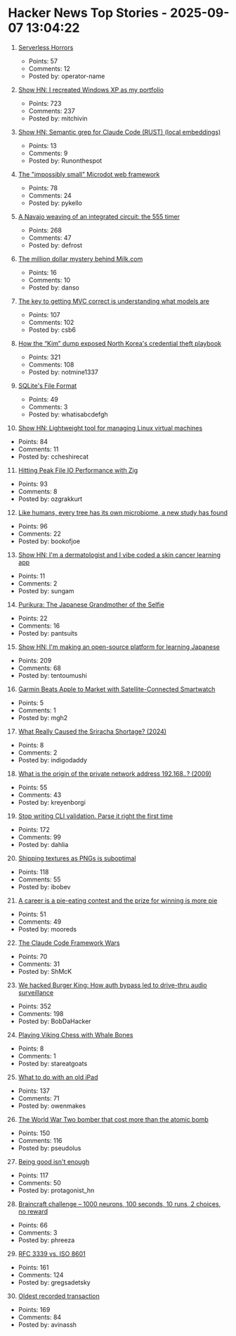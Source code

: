 # Hacker News Top Stories - 2025-09-07 13:04:22

1. [Serverless Horrors](https://serverlesshorrors.com/)
   - Points: 57
   - Comments: 12
   - Posted by: operator-name

2. [Show HN: I recreated Windows XP as my portfolio](https://mitchivin.com/)
   - Points: 723
   - Comments: 237
   - Posted by: mitchivin

3. [Show HN: Semantic grep for Claude Code (RUST) (local embeddings)](https://github.com/BeaconBay/ck)
   - Points: 13
   - Comments: 9
   - Posted by: Runonthespot

4. [The "impossibly small" Microdot web framework](https://lwn.net/Articles/1034121/)
   - Points: 78
   - Comments: 24
   - Posted by: pykello

5. [A Navajo weaving of an integrated circuit: the 555 timer](https://www.righto.com/2025/09/marilou-schultz-navajo-555-weaving.html)
   - Points: 268
   - Comments: 47
   - Posted by: defrost

6. [The million dollar mystery behind Milk.com](https://www.npr.org/2025/09/03/nx-s1-5526903/domain-name-value-milk-dot-com)
   - Points: 16
   - Comments: 10
   - Posted by: danso

7. [The key to getting MVC correct is understanding what models are](https://stlab.cc/tips/about-mvc.html)
   - Points: 107
   - Comments: 102
   - Posted by: csb6

8. [How the “Kim” dump exposed North Korea's credential theft playbook](https://dti.domaintools.com/inside-the-kimsuky-leak-how-the-kim-dump-exposed-north-koreas-credential-theft-playbook/)
   - Points: 321
   - Comments: 108
   - Posted by: notmine1337

9. [SQLite's File Format](https://www.sqlite.org/fileformat.html)
   - Points: 49
   - Comments: 3
   - Posted by: whatisabcdefgh

10. [Show HN: Lightweight tool for managing Linux virtual machines](https://github.com/ccheshirecat/flint)
   - Points: 84
   - Comments: 11
   - Posted by: ccheshirecat

11. [Hitting Peak File IO Performance with Zig](https://steelcake.com/blog/nvme-zig/)
   - Points: 93
   - Comments: 8
   - Posted by: ozgrakkurt

12. [Like humans, every tree has its own microbiome, a new study has found](https://www.nytimes.com/2025/08/27/science/biology-trees-microbiomes.html)
   - Points: 96
   - Comments: 22
   - Posted by: bookofjoe

13. [Show HN: I'm a dermatologist and I vibe coded a skin cancer learning app](https://molecheck.info/)
   - Points: 11
   - Comments: 2
   - Posted by: sungam

14. [Purikura: The Japanese Grandmother of the Selfie](https://www.tokyocowboy.co/articles/purikura-the-grandmother-of-the-selfie)
   - Points: 22
   - Comments: 16
   - Posted by: pantsuits

15. [Show HN: I'm making an open-source platform for learning Japanese](https://kanadojo.com)
   - Points: 209
   - Comments: 68
   - Posted by: tentoumushi

16. [Garmin Beats Apple to Market with Satellite-Connected Smartwatch](https://www.macrumors.com/2025/09/03/garmin-satellite-smartwatch/)
   - Points: 5
   - Comments: 1
   - Posted by: mgh2

17. [What Really Caused the Sriracha Shortage? (2024)](https://fortune.com/2024/01/30/sriracha-shortage-huy-fong-foods-tabasco-underwood-ranches/)
   - Points: 8
   - Comments: 2
   - Posted by: indigodaddy

18. [What is the origin of the private network address 192.168.*.*? (2009)](https://lists.ding.net/othersite/isoc-internet-history/2009/oct/msg00000.html)
   - Points: 55
   - Comments: 43
   - Posted by: kreyenborgi

19. [Stop writing CLI validation. Parse it right the first time](https://hackers.pub/@hongminhee/2025/stop-writing-cli-validation-parse-it-right-the-first-time)
   - Points: 172
   - Comments: 99
   - Posted by: dahlia

20. [Shipping textures as PNGs is suboptimal](https://gamesbymason.com/blog/2025/stop-shipping-pngs/)
   - Points: 118
   - Comments: 55
   - Posted by: ibobev

21. [A career is a pie-eating contest and the prize for winning is more pie](https://jason.energy/more-pie/)
   - Points: 51
   - Comments: 49
   - Posted by: mooreds

22. [The Claude Code Framework Wars](https://shmck.substack.com/p/claude-code-framework-wars)
   - Points: 70
   - Comments: 31
   - Posted by: ShMcK

23. [We hacked Burger King: How auth bypass led to drive-thru audio surveillance](https://bobdahacker.com/blog/rbi-hacked-drive-thrus/)
   - Points: 352
   - Comments: 198
   - Posted by: BobDaHacker

24. [Playing Viking Chess with Whale Bones](https://hakaimagazine.com/news/viking-chess-with-whale-bones/)
   - Points: 8
   - Comments: 1
   - Posted by: stareatgoats

25. [What to do with an old iPad](http://odb.ar/blog/2025/09/05/hosting-my-blog-on-an-iPad-2.html)
   - Points: 137
   - Comments: 71
   - Posted by: owenmakes

26. [The World War Two bomber that cost more than the atomic bomb](https://www.bbc.com/future/article/20250829-the-bomber-that-became-ww2s-most-expensive-weapon)
   - Points: 150
   - Comments: 116
   - Posted by: pseudolus

27. [Being good isn't enough](https://joshs.bearblog.dev/being-good-isnt-enough/)
   - Points: 117
   - Comments: 50
   - Posted by: protagonist_hn

28. [Braincraft challenge – 1000 neurons, 100 seconds, 10 runs, 2 choices, no reward](https://github.com/rougier/braincraft)
   - Points: 66
   - Comments: 3
   - Posted by: phreeza

29. [RFC 3339 vs. ISO 8601](https://ijmacd.github.io/rfc3339-iso8601/)
   - Points: 161
   - Comments: 124
   - Posted by: gregsadetsky

30. [Oldest recorded transaction](https://avi.im/blag/2025/oldest-txn/)
   - Points: 169
   - Comments: 84
   - Posted by: avinassh

